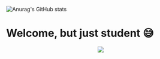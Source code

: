 ![Anurag's GitHub stats](https://github-readme-stats.vercel.app/api?username=choitjddn0311&hide=contribs,prs&show_icons=true&theme=graywhite)

<h1>Welcome, but just student 😅</h1>
<div align="center">
  <img src="https://encrypted-tbn0.gstatic.com/images?q=tbn:ANd9GcRuaJ8uIl7gzPGK_9VHIKikw9MwM-o6vvQLQkkA6cC1ABxUW7WNBQh6ur7mcAx0QY6z1Ug&usqp=CAU">
</div>
